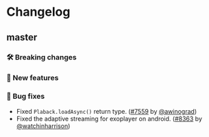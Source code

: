 # Changelog

## master

### 🛠 Breaking changes

### 🎉 New features

### 🐛 Bug fixes

- Fixed `Plaback.loadAsync()` return type. ([#7559](https://github.com/expo/expo/pull/7559) by [@awinograd](https://github.com/awinograd))
- Fixed the adaptive streaming for exoplayer on android. ([#8363](https://github.com/expo/expo/pull/8363) by [@watchinharrison](https://github.com/watchinharrison))

